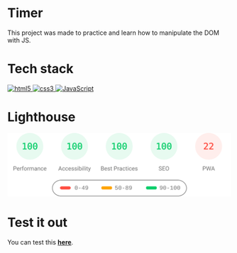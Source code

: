 # Timer

This project was made to practice and learn how to manipulate the DOM with JS.

# Tech stack

<p>
  <a href="https://developer.mozilla.org/en-US/docs/Glossary/HTML5" >
    <img src="https://cdn.jsdelivr.net/gh/devicons/devicon/icons/html5/html5-original.svg" alt="html5" width="40" height="40" />
  </a>
  <a href="https://developer.mozilla.org/en-US/docs/Web/CSS" >
    <img src="https://cdn.jsdelivr.net/gh/devicons/devicon/icons/css3/css3-original.svg" alt="css3" width="40" height="40" />
  </a>
  <a href="https://developer.mozilla.org/en-US/docs/Web/javascript" >
    <img src="https://cdn.jsdelivr.net/gh/devicons/devicon/icons/javascript/javascript-original.svg" alt="JavaScript" width="40" height="40" />
  </a>
</p>

# Lighthouse

<img src="lighthouse_results/desktop/pagespeed.svg" alt="Lighthouse report" width="800" />

# Test it out

You can test this [**here**](https://yuneidyc.github.io/Timer/).
